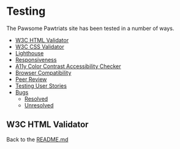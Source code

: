 # Testing 

The Pawsome Pawtriats site has been tested in a number of ways.

- [W3C HTML Validator](#w3c-html-validator) 
- [W3C CSS Validator](#w3c-css-validator)
- [Lighthouse](#lighthouse)
- [Responsiveness](#responsiveness)
- [A11y Color Contrast Accessibility Checker](#a11y-color-contrast-accessibility-checker)
- [Browser Compatibility](#browser-compatibility)
- [Peer Review](#peer-review)
- [Testing User Stories](#testing-user-stories)
- [Bugs](#bugs)
    - [Resolved](#resolved)
    - [Unresolved](#unresolved)


## W3C HTML Validator

Back to the [README.md](./README2.md#trsting)